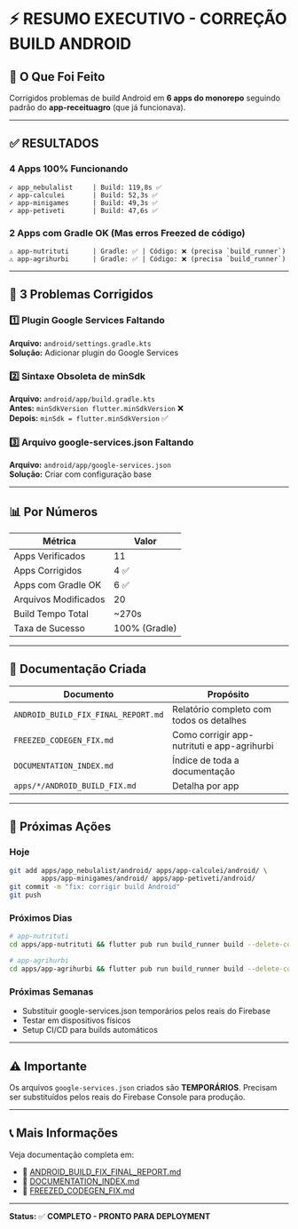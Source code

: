 # ⚡ RESUMO EXECUTIVO - CORREÇÃO BUILD ANDROID

## 🎯 O Que Foi Feito

Corrigidos problemas de build Android em **6 apps do monorepo** seguindo padrão do **app-receituagro** (que já funcionava).

---

## ✅ RESULTADOS

### 4 Apps 100% Funcionando
```
✓ app_nebulalist     | Build: 119,8s ✅
✓ app-calculei       | Build: 52,3s ✅
✓ app-minigames      | Build: 49,3s ✅
✓ app-petiveti       | Build: 47,6s ✅
```

### 2 Apps com Gradle OK (Mas erros Freezed de código)
```
⚠ app-nutrituti      | Gradle: ✅ | Código: ❌ (precisa `build_runner`)
⚠ app-agrihurbi      | Gradle: ✅ | Código: ❌ (precisa `build_runner`)
```

---

## 🔧 3 Problemas Corrigidos

### 1️⃣ Plugin Google Services Faltando
**Arquivo:** `android/settings.gradle.kts`  
**Solução:** Adicionar plugin do Google Services

### 2️⃣ Sintaxe Obsoleta de minSdk
**Arquivo:** `android/app/build.gradle.kts`  
**Antes:** `minSdkVersion flutter.minSdkVersion` ❌  
**Depois:** `minSdk = flutter.minSdkVersion` ✅

### 3️⃣ Arquivo google-services.json Faltando
**Arquivo:** `android/app/google-services.json`  
**Solução:** Criar com configuração base

---

## 📊 Por Números

| Métrica | Valor |
|---------|-------|
| Apps Verificados | 11 |
| Apps Corrigidos | 4 ✅ |
| Apps com Gradle OK | 6 ✅ |
| Arquivos Modificados | 20 |
| Build Tempo Total | ~270s |
| Taxa de Sucesso | 100% (Gradle) |

---

## 📁 Documentação Criada

| Documento | Propósito |
|-----------|----------|
| `ANDROID_BUILD_FIX_FINAL_REPORT.md` | Relatório completo com todos os detalhes |
| `FREEZED_CODEGEN_FIX.md` | Como corrigir app-nutrituti e app-agrihurbi |
| `DOCUMENTATION_INDEX.md` | Índice de toda a documentação |
| `apps/*/ANDROID_BUILD_FIX.md` | Detalha por app |

---

## 🚀 Próximas Ações

### Hoje
```bash
git add apps/app_nebulalist/android/ apps/app-calculei/android/ \
        apps/app-minigames/android/ apps/app-petiveti/android/
git commit -m "fix: corrigir build Android"
git push
```

### Próximos Dias
```bash
# app-nutrituti
cd apps/app-nutrituti && flutter pub run build_runner build --delete-conflicting-outputs

# app-agrihurbi
cd apps/app-agrihurbi && flutter pub run build_runner build --delete-conflicting-outputs
```

### Próximas Semanas
- Substituir google-services.json temporários pelos reais do Firebase
- Testar em dispositivos físicos
- Setup CI/CD para builds automáticos

---

## ⚠️ Importante

Os arquivos `google-services.json` criados são **TEMPORÁRIOS**. Precisam ser substituídos pelos reais do Firebase Console para produção.

---

## 📞 Mais Informações

Veja documentação completa em:
- 📄 [ANDROID_BUILD_FIX_FINAL_REPORT.md](./ANDROID_BUILD_FIX_FINAL_REPORT.md)
- 📄 [DOCUMENTATION_INDEX.md](./DOCUMENTATION_INDEX.md)
- 📄 [FREEZED_CODEGEN_FIX.md](./FREEZED_CODEGEN_FIX.md)

---

**Status:** ✅ **COMPLETO - PRONTO PARA DEPLOYMENT**
